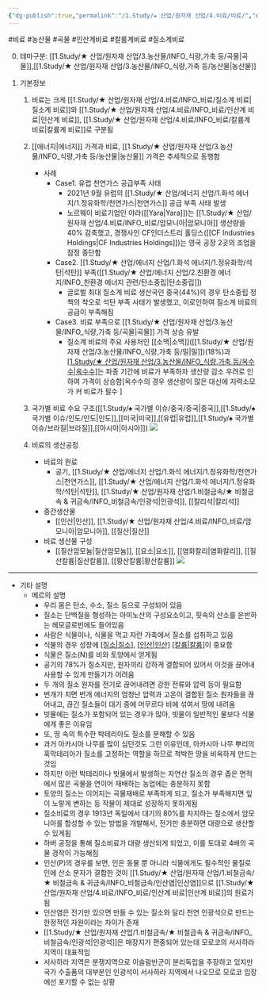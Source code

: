 ```yaml
---
{"dg-publish":true,"permalink":"/1.Study/★ 산업/원자재 산업/4.비료/비료/","created":"2024-11-20T21:02:28.944+09:00","updated":"2025-06-26T15:40:48.007+09:00"}
---
```


#비료 #농산물 #곡물 #인산계비료 #칼륨계비료 #질소계비료 


0. 테마구분: [[1.Study/★ 산업/원자재 산업/3.농산물/INFO_식량,가축 등/곡물\|곡물]],[[1.Study/★ 산업/원자재 산업/3.농산물/INFO_식량,가축 등/농산물\|농산물]]


1. 기본정보
	1. 비료는 크게 [[1.Study/★ 산업/원자재 산업/4.비료/INFO_비료/질소계 비료\|질소계 비료]]와 [[1.Study/★ 산업/원자재 산업/4.비료/INFO_비료/인산계 비료\|인산계 비료]], [[1.Study/★ 산업/원자재 산업/4.비료/INFO_비료/칼륨계 비료\|칼륨계 비료]]로 구분됨
	2. [[에너지\|에너지]] 가격과 비료, [[1.Study/★ 산업/원자재 산업/3.농산물/INFO_식량,가축 등/농산물\|농산물]] 가격은 추세적으로 동행함
		- 사례
			- Case1. 유럽 천연가스 공급부족 사태
				- 2021년 9월 유럽의 [[1.Study/★ 산업/에너지 산업/1.화석 에너지/1.정유화학/천연가스\|천연가스]] 공급 부족 사태 발생
				- 노르웨이 비료기업인 야라([[Yara\|Yara]])는 [[1.Study/★ 산업/원자재 산업/4.비료/INFO_비료/암모니아\|암모니아]] 생산량을 40% 감축했고, 경쟁사인 CF인더스트리 홀딩스([[CF Industries Holdings\|CF Industries Holdings]])는 영국 공장 2곳의 조업을 잠정 중단함
			- Case2. [[1.Study/★ 산업/에너지 산업/1.화석 에너지/1.정유화학/석탄\|석탄]] 부족([[1.Study/★ 산업/에너지 산업/2.친환경 에너지/INFO_친환경 에너지 관련/탄소중립\|탄소중립]])
				- 글로벌 최대 질소계 비료 생산국인 중국(44%)의 경우 탄소중립 정책의 착오로 석탄 부족 사태가 발생했고, 이로인하여 질소계 비료의 공급이 부족해짐
			- Case3. 비료 부족으로 [[1.Study/★ 산업/원자재 산업/3.농산물/INFO_식량,가축 등/곡물\|곡물]] 가격 상승 유발
				- 질소계 비료의 주요 사용처인 [[소맥\|소맥]]([[1.Study/★ 산업/원자재 산업/3.농산물/INFO_식량,가축 등/밀\|밀]])(18%)과 [[1.Study/★ 산업/원자재 산업/3.농산물/INFO_식량,가축 등/옥수수\|옥수수]](17%)는 파종 기간에 비료가 부족하자 생산량 감소 우려로 인하여 가격이 상승함[옥수수의 경우 생산량이 많은 대신에 지력소모가 커 비료가 필수 ]
	1. 국가별 비료 수요 구조([[1.Study/♠ 국가별 이슈/중국/중국\|중국]],[[1.Study/♠ 국가별 이슈/인도/인도\|인도]],[[미국\|미국]],[[유럽\|유럽]],[[1.Study/♠ 국가별 이슈/브라질\|브라질]],[[아시아\|아시아]])
	![](https://i.imgur.com/40G1YHk.png)

	1. 비료의 생산공정
		-  비료의 원료
			- 공기, [[1.Study/★ 산업/에너지 산업/1.화석 에너지/1.정유화학/천연가스\|천연가스]], [[1.Study/★ 산업/에너지 산업/1.화석 에너지/1.정유화학/석탄\|석탄]], [[1.Study/★ 산업/원자재 산업/1.비철금속/★ 비철금속 & 귀금속/INFO_비철금속/인광석\|인광석]], [[칼리석\|칼리석]]
		- 중간생산물
			- [[인산\|인산]], [[1.Study/★ 산업/원자재 산업/4.비료/INFO_비료/암모니아\|암모니아]], [[질산\|질산]]
		- 비료 생산물 구성
			- [[질산암모늄\|질산암모늄]], [[요소\|요소]], [[염화칼리\|염화칼리]], [[질산칼륨\|질산칼륨]], [[황산칼륨\|황산칼륨]]
		![](https://i.imgur.com/afkOtPw.jpg)

-----

- 기타 설명
	- 메르의 설명
		- 우리 몸은 탄소, 수소, 질소 등으로 구성되어 있음
		- 질소는 단백질을 형성하는 아미노산의 구성요소이고, 핏속의 산소를 운반하는 헤모글로빈에도 들어있음
		- 사람은 식물이나, 식물을 먹고 자란 가축에서 질소를 섭취하고 있음
		- 식물의 경우 성장에 [[질소\|질소]](N), [[인산\|인산]](P) [[칼륨\|칼륨]](K)이 중요함
		- 식물은 질소(N)를 비와 토양에서 얻게됨
		- 공기의 78%가 질소지만, 원자끼리 강하게 결합되어 있어서 이것을 끊어내 사용할 수 있게 만들기가 어려움
		- 두 개의 질소 원자를 전기로 끊어내려면 강한 전류와 압력 등이 필요함
		-  번개가 치면 번개 에너지의 엄청난 압력과 고온이 결합된 질소 원자들을 끊어내고, 끊긴 질소들이  대기 중에 머무르다 비에 섞여서 땅에 내려옴
		- 빗물에는 질소가 포함되어 있는 경우가 많아, 빗물이 일반적인 물보다 식물에게 좋은 이유임
		- 또, 땅 속의 특수한 박테리아도 질소를 분해할 수 있음
		- 과거 아카시아 나무를 많이 심던것도 그런 이유인데, 아카시아 나무 뿌리의 혹막테리아가 질소를 고정하는 역할을 하므로 척박한 땅을 비옥하게 만드는 것임
		- 하지만 이런 박테리아나 빗물에서 발생하는 자연산 질소의 경우 좁은 면적에서 많은 곡물을 연이어 재배하는 농업에는 충분하지 못함
		- 토양의 질소는 이어지는 곡물재배로 부족하게 되고, 질소가 부족해지면 잎이 노랗게 변하는 등 작물이 제대로 성장하지 못하게됨
		- 질소비료의 경우 1913년 독일에서 대기의 80%를 차지하는 질소에서 암모니아를 합성할 수 있는 방법을 개발해서, 전기만 충분하면 대량으로 생산할 수 있게됨
		- 하버 공정을 통해 질소비료가 대량 생산되게 되었고, 이를 토대로 4배의 곡물 경작이 가능해짐
		- 인산(P)의 경우를 보면, 인은 동물 뿐 아니라 식물에게도 필수적인 물질로 인에 산소 분자가 결합한 것이 [[1.Study/★ 산업/원자재 산업/1.비철금속/★ 비철금속 & 귀금속/INFO_비철금속/인산염\|인산염]]으로 [[1.Study/★ 산업/원자재 산업/4.비료/INFO_비료/인산계 비료\|인산계 비료]]의 원료가 됨 
		- 인산염은 전기만 있으면 만들 수 있는 질소와 달리 천연 인광석으로 만드는 한정적인 자원이라는 차이가 존재
		- [[1.Study/★ 산업/원자재 산업/1.비철금속/★ 비철금속 & 귀금속/INFO_비철금속/인광석\|인광석]]은 매장지가 편중되어 있는데 모로코의 서사하라 지역이 대표적임
		- 서사하라 지역은 분쟁지역으로 이슬람반군이 분리독립을 주장하고 있지만 국가 수출품의 대부분인 인광석이 서사하라 지역에서 나오므로 모로코 입장에선 포기할 수 없는 상황

